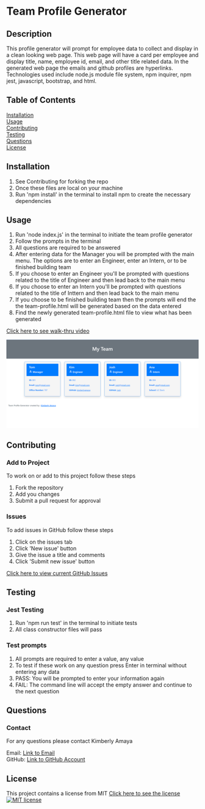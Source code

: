  # Team Profile Generator
 
  ## Description
  This profile generator will prompt for employee data to collect and display in a clean looking web page. This web page will have a card per employee and display title, name, employee id, email, and other title related data. In the generated web page the emails and github profiles are hyperlinks. Technologies used include node.js module file system, npm inquirer, npm jest, javascript, bootstrap, and html.

  ## Table of Contents
  [Installation](#Installation)  
  [Usage](#Usage)  
  [Contributing](#Contributing)   
  [Testing](#Testing)  
  [Questions](#Questions)  
  [License](#License) 
  
  ## Installation
  1. See Contributing for forking the repo
  2. Once these files are local on your machine
  3. Run 'npm install' in the terminal to install npm to create the necessary dependencies
  
  ## Usage
  1. Run 'node index.js' in the terminal to initiate the team profile generator
  2. Follow the prompts in the terminal
  3. All questions are required to be answered
  4. After entering data for the Manager you will be prompted with the main menu. The options are to enter an Engineer, enter an Intern, or to be finished building team
  5. If you choose to enter an Engineer you'll be prompted with questions related to the title of Engineer and then lead back to the main menu
  6. If you choose to enter an Intern you'll be prompted with questions related to the title of Inttern and then lead back to the main menu
  7. If you choose to be finished building team then the prompts will end the the team-profile.html will be generated based on the data entered 
  8. Find the newly generated team-profile.html file to view what has been generated

  [Click here to see walk-thru video](https://watch.screencastify.com/v/oct44Uobl0gEaikiu81o)

  ![team-profile.html](assets/images/team-profile.png)

  ## Contributing  
  
  ### Add to Project  
  To work on or add to this project follow these steps  
  1. Fork the repository  
  2. Add you changes  
  3. Submit a pull request for approval  
  
  ### Issues
  To add issues in GitHub follow these steps
  1. Click on the issues tab
  2. Click 'New issue' button
  3. Give the issue a title and comments
  4. Click 'Submit new issue' button

  [Click here to view current GitHub Issues](https://github.com/kimberlyamaya/Team-Profile-Generator/issues)   

  ## Testing

  ### Jest Testing
  1. Run 'npm run test' in the terminal to initiate tests
  2. All class constructor files will pass

  ### Test prompts
  1. All prompts are required to enter a value, any value
  2. To test if these work on any question press Enter in terminal without entering any data
  4. PASS: You will be prompted to enter your information again
  5. FAIL: The command line will accept the empty answer and continue to the next question

  ## Questions

  ### Contact
  For any questions please contact Kimberly Amaya 
  
  Email: [Link to Email](mailto:kimberly_kimbell@yahoo.com)  
  GitHub: [Link to GitHub Account](https://github.com/kimberlyamaya)  
  
  ## License
  This project contains a license from MIT 
  [Click here to see the license](license.txt)
  [![MIT license](https://img.shields.io/badge/License-MIT-blue.svg)](https://lbesson.mit-license.org/) 